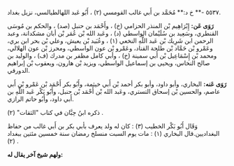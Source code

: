 ٥٥٣٧ -** خ د:** مُحَمَّد بن أَبي غالب القومسي (٢) ، أَبُو عَبد اللهالطيالسي، نزيل بغداد.

**رَوَى عَن:** إِبْرَاهِيم بْن المنذر الحزامي (خ) ، وأَحْمَد بن حنبل (صد) ، والحكم بن مُوسَى القنطري، وسَعِيد بن سُلَيْمان الواسطي (د) ، وعَبد الله بْن عُمَر بْن أبان مشكدانة، وعبد الرحمن ابن شَرِيك بْن عَبد اللَّهِ النخعي (١) ، وعُبَيد بْن يعيش، وعلي بْن بحر ابن بري، وعَمْرو بْن حَمَّاد بْن طلحة القناد، وعَمْرو بْن عون الواسطي، ومحرز بْن عون الهلالي، ومحمد بْن إِسْمَاعِيل بْن أَبي سمينة (خ) ، وأبي كامل مظفر بن مدرك (ف) ، والوليد بن صالح النخاس، ويحيى بن إسماعيل الواسطي، ويزيد بْن هارون، ويعقوب بْن إبراهيم الدورقي.

**رَوَى عَنه:** البخاري، وأبو داود، وأبو بكر أحمد بْن أَبي خيثمة، وأَبُو بكر أَحْمَد بْن عَمْرو بْن أَبي عاصم، والحسين بْن إسحاق التستري، وعَبد الله بْن أَحْمَد بْن حنبل، وأَبُو بَكْر عَبد اللَّهِ بن أَبي داود، وأَبُو حاتم الرازي.

ذكره ابنُ حِبَّان في كتاب "الثقات" (٢) .

وَقَال أَبُو بَكْر الخطيب (٣) : كان له ولد يعرف بأبي بكر بن أَبي غالب من حفاظ البغداديين.قال البخاري (١) : مات يوم السبت منسلخ رمضان سنة خمسين مئتين ببغداد (٢) .

**ولهم شيخ آخر يقال له:**